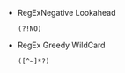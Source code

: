 <!-- Required extensions: pymdownx.betterem, pymdownx.tilde, pymdownx.emoji, pymdownx.tasklist, pymdownx.superfences -->

- RegExNegative Lookahead
	```regex
	(?!NO)
	```
- RegEx Greedy WildCard
	```regex
	([^~]*?)
	```
<!---->